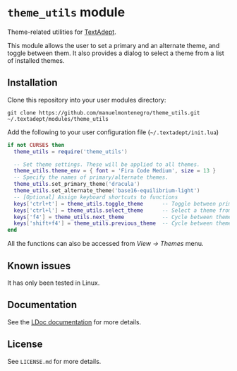 # `theme_utils` module

Theme-related utilities for [TextAdept](https://orbitalquark.github.io/textadept/).

This module allows the user to set a primary and an alternate theme, and toggle between them. It also provides a dialog  to select a theme from a list of installed themes.

## Installation

Clone this repository into your user modules directory:

```
git clone https://github.com/manuelmontenegro/theme_utils.git ~/.textadept/modules/theme_utils
```

Add the following to your user configuration file (`~/.textadept/init.lua`)

```lua
if not CURSES then
  theme_utils = require('theme_utils')

  -- Set theme settings. These will be applied to all themes.
  theme_utils.theme_env = { font = 'Fira Code Medium', size = 13 }  
  -- Specify the names of primary/alternate themes.
  theme_utils.set_primary_theme('dracula')
  theme_utils.set_alternate_theme('base16-equilibrium-light')
  -- [Optional] Assign keyboard shortcuts to functions
  keys['ctrl+t'] = theme_utils.toggle_theme	     -- Toggle between primary/alternate
  keys['ctrl+l'] = theme_utils.select_theme      -- Select a theme from a list
  keys['f4'] = theme_utils.next_theme		     -- Cycle between themes (next)
  keys['shift+f4'] = theme_utils.previous_theme  -- Cycle between themes (previous)
end
```

All the functions can also be accessed from *View → Themes* menu.

## Known issues

It has only been tested in Linux.

## Documentation

See the [LDoc documentation](https://manuelmontenegro.github.io/theme_utils/) for more details.

## License

See `LICENSE.md` for more details.